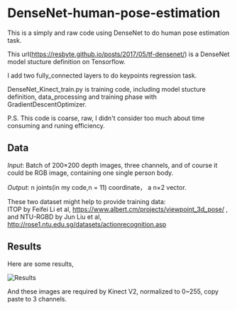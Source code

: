 # DenseNet-human-pose-estimation
This is a simply and raw code using DenseNet to do human pose estimation task.

This url(https://resbyte.github.io/posts/2017/05/tf-densenet/) is a DenseNet model stucture definition on Tensorflow.

I add two fully_connected layers to do keypoints regression task.

DenseNet_Kinect_train.py is training code, including model stucture definition, data_processing and training phase with GradientDescentOptimizer.

P.S. This code is coarse, raw, I didn't consider too much about time consuming and runing efficiency.

## Data

*Input*:  Batch of 200×200 depth images, three channels, and of course it could be RGB image, containing one single person body.

*Output*: n joints(in my code,n = 11) coordinate， a n×2 vector.

These two dataset might help to provide training data:  
ITOP by Feifei Li et al, https://www.albert.cm/projects/viewpoint_3d_pose/ ,   
and NTU-RGBD by Jun Liu et al, http://rose1.ntu.edu.sg/datasets/actionrecognition.asp

## Results
Here are some results,

![Results](https://github.com/zhangboshen/DenseNet-human-pose-estimation/blob/master/results.jpg)



And these images are required by Kinect V2, normalized to 0~255, copy paste to 3 channels.
